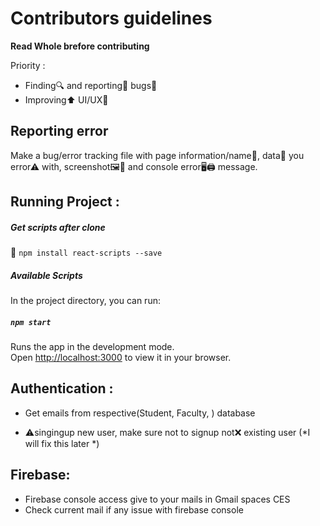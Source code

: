 # Contributors guidelines
**Read Whole brefore contributing**

Priority :
- Finding🔍 and reporting📮 bugs🐛
- Improving⬆ UI/UX💄

## Reporting error
Make a bug/error tracking file with page information/name📄, data🎒 you error⚠ with, screenshot🖼📸 and console error🖥🖨 
message.
## Running Project :
##### Get scripts after clone
📜 `npm install react-scripts --save`
##### Available Scripts

In the project directory, you can run:

##### `npm start`

Runs the app in the development mode.\
Open [http://localhost:3000](http://localhost:3000) to view it in your browser.


## Authentication :
    
-   Get emails from respective(Student, Faculty, ) database 
    
-   ⚠singingup new user, make sure not to signup not❌ existing user (*I will fix this later *)
    
     
    
##  Firebase:
-	Firebase console access give to your mails in Gmail spaces CES
-   Check current mail if any issue with firebase console


